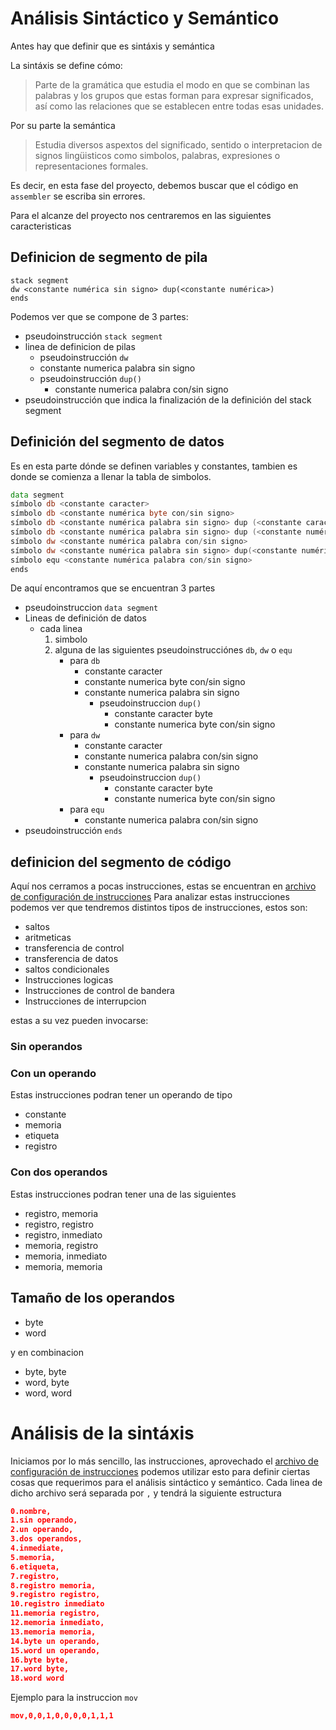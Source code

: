 # Análisis Sintáctico y Semántico
Antes hay que definir que es sintáxis y semántica

La sintáxis se define cómo:
>Parte de la gramática que estudia el modo en que se combinan las palabras y los grupos que estas forman para expresar 
> significados, así como las relaciones que se establecen entre todas esas unidades.

Por su parte la semántica
> Estudia diversos aspextos del significado, sentido o interpretacion de signos lingüisticos como simbolos, palabras,
> expresiones o representaciones formales.

Es decir, en esta fase del proyecto, debemos buscar que el código en `assembler` se escriba sin errores.

Para el alcanze del proyecto nos centraremos en las siguientes caracteristicas

## Definicion de segmento de pila
```
stack segment
dw <constante numérica sin signo> dup(<constante numérica>)
ends
``` 
Podemos ver que se compone de 3 partes:
- pseudoinstrucción `stack segment`
- linea de definicion de pilas
  - pseudoinstrucción `dw`
  - constante numerica palabra sin signo
  - pseudoinstrucción `dup()`
    - constante numerica palabra con/sin signo
- pseudoinstrucción que indica la finalización de la definición del stack segment

## Definición del segmento de datos
Es en esta parte dónde se definen variables y constantes, tambien es donde se comienza a llenar la tabla de simbolos.
```asm
data segment
símbolo db <constante caracter>
símbolo db <constante numérica byte con/sin signo>
símbolo db <constante numérica palabra sin signo> dup (<constante caracter byte>)
símbolo db <constante numérica palabra sin signo> dup (<constante numérica byte con/sin signo>)
símbolo dw <constante numérica palabra con/sin signo>
símbolo dw <constante numérica palabra sin signo> dup(<constante numérica palabra con/sin signo>)
símbolo equ <constante numérica palabra con/sin signo>
ends
```
De aquí encontramos que se encuentran 3 partes
- pseudoinstruccion `data segment`
- Lineas de definición de datos
  - cada linea
    1. simbolo
    2. alguna de las siguientes pseudoinstrucciónes `db`, `dw` o `equ`
       - para `db`
         - constante caracter
         - constante numerica byte con/sin signo
         - constante numerica palabra sin signo
           - pseudoinstruccion `dup()`
             - constante caracter byte
             - constante numerica byte con/sin signo
       - para `dw`
         - constante caracter
         - constante numerica palabra con/sin signo
         - constante numerica palabra sin signo
           - pseudoinstruccion `dup()`
             - constante caracter byte
             - constante numerica byte con/sin signo
       - para `equ`
         - constante numerica palabra con/sin signo
- pseudoinstrucción `ends`

## definicion del segmento de código
Aquí nos cerramos a pocas instrucciones, estas se encuentran en [archivo de configuración de instrucciones](src/main/settings/instructions.cfg)
Para analizar estas instrucciones podemos ver que tendremos distintos tipos de instrucciones, estos son:
- saltos
- aritmeticas
- transferencia de control
- transferencia de datos
- saltos condicionales
- Instrucciones logicas
- Instrucciones de control de bandera
- Instrucciones de interrupcion

estas a su vez pueden invocarse:

### Sin operandos

### Con un operando
Estas instrucciones podran tener un operando de tipo
- constante
- memoria
- etiqueta
- registro
### Con dos operandos
Estas instrucciones podran tener una de las siguientes
- registro, memoria
- registro, registro
- registro, inmediato
- memoria, registro
- memoria, inmediato
- memoria, memoria

## Tamaño de los operandos
- byte
- word

y en combinacion
- byte, byte
- word, byte
- word, word


# Análisis de la sintáxis

Iniciamos por lo más sencillo, las instrucciones, aprovechado el [archivo de configuración de instrucciones](src/main/settings/instructions.cfg)
podemos utilizar esto para definir ciertas cosas que requerimos para el análisis sintáctico y semántico.
Cada linea de dicho archivo será separada por `,` y tendrá la siguiente estructura
```json
0.nombre,
1.sin operando, 
2.un operando, 
3.dos operandos, 
4.inmediate, 
5.memoria, 
6.etiqueta, 
7.registro, 
8.registro memoria, 
9.registro registro, 
10.registro inmediato
11.memoria registro,
12.memoria inmediato,
13.memoria memoria,
14.byte un operando,
15.word un operando,
16.byte byte,
17.word byte,
18.word word
```
Ejemplo para la instruccion `mov`
```json 
mov,0,0,1,0,0,0,0,1,1,1
```